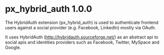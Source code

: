 # px_hybrid_auth 1.0.0
The HybridAuth extension (px_hybrid_auth) is used to authenticate frontend users against a social provider (e.g. Facebook, LinkedIn) mostly via OAuth. 

It uses HybridAuth (http://hybridauth.sourceforge.net/) as an abstract api to social apis and identities providers such as Facebook, Twitter, MySpace and Google.
